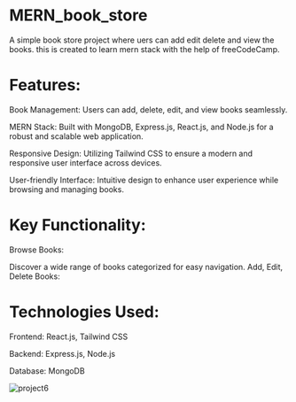 # MERN_book_store
A simple book store project where uers can add edit delete and view the books.
this is created to learn mern stack with the help of freeCodeCamp.

# Features:

Book Management: Users can add, delete, edit, and view books seamlessly.

MERN Stack: Built with MongoDB, Express.js, React.js, and Node.js for a robust and scalable web application.

Responsive Design: Utilizing Tailwind CSS to ensure a modern and responsive user interface across devices.

User-friendly Interface: Intuitive design to enhance user experience while browsing and managing books.

# Key Functionality:
Browse Books:

Discover a wide range of books categorized for easy navigation.
Add, Edit, Delete Books:

# Technologies Used:

Frontend: React.js, Tailwind CSS

Backend: Express.js, Node.js

Database: MongoDB
 
![project6](https://github.com/achala2702/MERN_book_store/assets/158311300/13846716-134c-421b-bace-6c0ddd09edb7)
